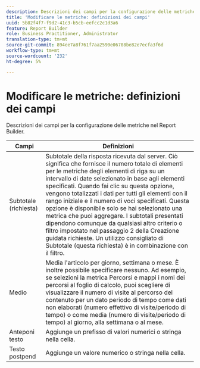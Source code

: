 ```yaml
---
description: Descrizioni dei campi per la configurazione delle metriche nel Report Builder.
title: 'Modificare le metriche: definizioni dei campi'
uuid: 5b82f4f7-f9d2-41c3-b5cb-eefcc2c1d3a6
feature: Report Builder
role: Business Practitioner, Administrator
translation-type: tm+mt
source-git-commit: 894ee7a8f761f7aa2590e06708be82e7ecfa3f6d
workflow-type: tm+mt
source-wordcount: '232'
ht-degree: 5%

---
```



# Modificare le metriche: definizioni dei campi

Descrizioni dei campi per la configurazione delle metriche nel Report Builder.

| Campi | Definizioni |
|--- |--- |
| Subtotale (richiesta) | Subtotale della risposta ricevuta dal server. Ciò significa che fornisce il numero totale di elementi per le metriche degli elementi di riga su un intervallo di date selezionato in base agli elementi specificati. Quando fai clic su questa opzione, vengono totalizzati i dati per tutti gli elementi con il rango iniziale e il numero di voci specificati.  Questa opzione è disponibile solo se hai selezionato una metrica che puoi aggregare. I subtotali presentati dipendono comunque da qualsiasi altro criterio o filtro impostato nel passaggio 2 della Creazione guidata richieste. Un utilizzo consigliato di Subtotale (questa richiesta) è in combinazione con il filtro. |
| Medio | Media l&#39;articolo per giorno, settimana o mese. È inoltre possibile specificare nessuno.  Ad esempio, se selezioni la metrica Percorsi e mappi i nomi dei percorsi al foglio di calcolo, puoi scegliere di visualizzare il numero di visite al percorso del contenuto per un dato periodo di tempo come dati non elaborati (numero effettivo di visite/periodo di tempo) o come media (numero di visite/periodo di tempo) al giorno, alla settimana o al mese. |
| Anteponi testo | Aggiunge un prefisso di valori numerici o stringa nella cella. |
| Testo postpend | Aggiunge un valore numerico o stringa nella cella. |
